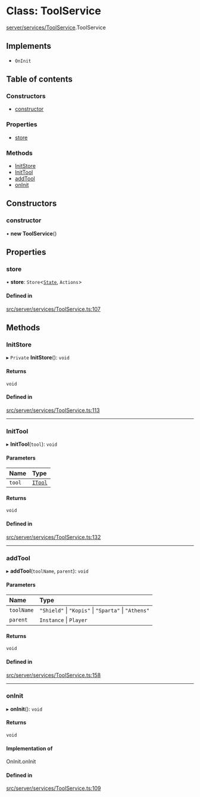 # Class: ToolService

[server/services/ToolService](../wiki/server.services.ToolService).ToolService

## Implements

- `OnInit`

## Table of contents

### Constructors

- [constructor](../wiki/server.services.ToolService.ToolService#constructor)

### Properties

- [store](../wiki/server.services.ToolService.ToolService#store)

### Methods

- [InitStore](../wiki/server.services.ToolService.ToolService#initstore)
- [InitTool](../wiki/server.services.ToolService.ToolService#inittool)
- [addTool](../wiki/server.services.ToolService.ToolService#addtool)
- [onInit](../wiki/server.services.ToolService.ToolService#oninit)

## Constructors

### constructor

• **new ToolService**()

## Properties

### store

• **store**: `Store`<[`State`](../wiki/server.services.ToolService.State), `Actions`\>

#### Defined in

[src/server/services/ToolService.ts:107](https://github.com/hatmatty/AET/blob/5e435eb/src/server/services/ToolService.ts#L107)

## Methods

### InitStore

▸ `Private` **InitStore**(): `void`

#### Returns

`void`

#### Defined in

[src/server/services/ToolService.ts:113](https://github.com/hatmatty/AET/blob/5e435eb/src/server/services/ToolService.ts#L113)

___

### InitTool

▸ **InitTool**(`tool`): `void`

#### Parameters

| Name | Type |
| :------ | :------ |
| `tool` | [`ITool`](../wiki/server.components.Tool#itool) |

#### Returns

`void`

#### Defined in

[src/server/services/ToolService.ts:132](https://github.com/hatmatty/AET/blob/5e435eb/src/server/services/ToolService.ts#L132)

___

### addTool

▸ **addTool**(`toolName`, `parent`): `void`

#### Parameters

| Name | Type |
| :------ | :------ |
| `toolName` | ``"Shield"`` \| ``"Kopis"`` \| ``"Sparta"`` \| ``"Athens"`` |
| `parent` | `Instance` \| `Player` |

#### Returns

`void`

#### Defined in

[src/server/services/ToolService.ts:158](https://github.com/hatmatty/AET/blob/5e435eb/src/server/services/ToolService.ts#L158)

___

### onInit

▸ **onInit**(): `void`

#### Returns

`void`

#### Implementation of

OnInit.onInit

#### Defined in

[src/server/services/ToolService.ts:109](https://github.com/hatmatty/AET/blob/5e435eb/src/server/services/ToolService.ts#L109)
